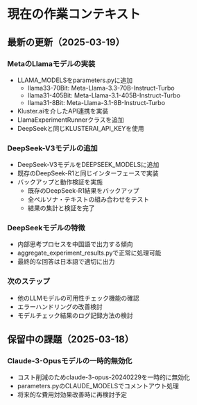 # 現在の作業コンテキスト

## 最新の更新（2025-03-19）

### MetaのLlamaモデルの実装
- LLAMA_MODELSをparameters.pyに追加
  - llama33-70Bit: Meta-Llama-3.3-70B-Instruct-Turbo
  - llama31-405Bit: Meta-Llama-3.1-405B-Instruct-Turbo
  - llama31-8Bit: Meta-Llama-3.1-8B-Instruct-Turbo
- Kluster.aiを介したAPI連携を実装
- LlamaExperimentRunnerクラスを追加
- DeepSeekと同じKLUSTERAI_API_KEYを使用

### DeepSeek-V3モデルの追加
- DeepSeek-V3モデルをDEEPSEEK_MODELSに追加
- 既存のDeepSeek-R1と同じインターフェースで実装
- バックアップと動作検証を実施
  - 既存のDeepSeek-R1結果をバックアップ
  - 全ペルソナ・テキストの組み合わせをテスト
  - 結果の集計と検証を完了

### DeepSeekモデルの特徴
- 内部思考プロセスを中国語で出力する傾向
- aggregate_experiment_results.pyで正常に処理可能
- 最終的な回答は日本語で適切に出力

### 次のステップ
- 他のLLMモデルの可用性チェック機能の確認
- エラーハンドリングの改善検討
- モデルチェック結果のログ記録方法の検討

## 保留中の課題（2025-03-18）
### Claude-3-Opusモデルの一時的無効化
- コスト削減のためclaude-3-opus-20240229を一時的に無効化
- parameters.pyのCLAUDE_MODELSでコメントアウト処理
- 将来的な費用対効果改善時に再検討予定
